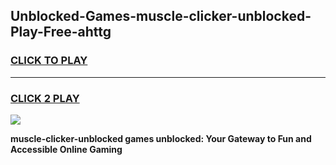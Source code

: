 
## Unblocked-Games-muscle-clicker-unblocked-Play-Free-ahttg
<h3>
<a href="https://premium76.site?title=muscle-clicker-unblocked&ref=20M">CLICK TO PLAY</a></h3>
<hr>

<h3>
<a href="https://premium76.site?title=muscle-clicker-unblocked&ref=20M">CLICK 2 PLAY</a>
  
</h3>

<a href="https://premium76.site?title=muscle-clicker-unblocked&ref=19M"><img src="https://clearcache.store/games.png"></a>


**muscle-clicker-unblocked games unblocked: Your Gateway to Fun and Accessible Online Gaming**

